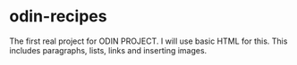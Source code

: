 # odin-recipes
The first real project for ODIN PROJECT.
I will use basic HTML for this. 
This includes paragraphs, lists, links and inserting images. 